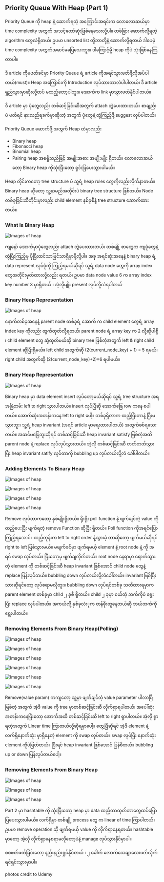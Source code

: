 ## Priority Queue With Heap (Part 1)

Priority Queue ကို heap နဲ့ ဆောက်ရတဲ့ အကြောင်းအရင်းက လောလောဆယ်မှာ time complexity အတွက် အသင့်တော်ဆုံးဖြစ်နေသေးလို့ပါ။ တစ်ခြား ဆောက်လို့ရတဲ့ algorithm တွေလဲရှိတယ်၊ ဥပမာ unsorted list တို့ဘာတို့နဲ့ ဆောက်လို့ရတယ် ဒါပေမဲ့ time complexity အတွက်အဆင်မပြေသေးဘူး။ ဒါကြောင့်မို့ heap ကိုပဲ သုံးဖြစ်နေကြတာပါ။

ဒီ article ကိုမဖတ်ခင်မှာ Priority Queue ရဲ့ article ကိုအရင်သွားဖတ်ဖို့လိုအပ်ပါတယ်(must)။ Heap အကြောင်းကို Introduction လုပ်ထားတာလဲပါပါတယ်၊ ဒီ article ရှည်သွားမှာဆိုးလို့ထပ် မထည့်တော့ပါဘူး။ အောက်က link မှာသွားဖတ်နိုင်ပါတယ်။

ဒီ article မှာ ပုံတွေလည်း တစ်ဆင့်ခြင်းဆီအတွက် attach တွဲပေးထားတယ်။ စာချည်းပဲ ဖတ်ရင် နားလည်ရခက်မှာဆိုးတဲ့ အတွက် ပုံတွေနဲ့ တွဲကြည့်ဖို့ suggest လုပ်ပါတယ်။

Priority Queue ဆောက်ဖို့ အတွက် Heap ထဲမှာလည်း
-	Binary heap
-	Fibonacci heap
-	Binomial heap
-	Pairing heap အစရှိသည်ဖြင့် အမျိုးအစား အမျိုးမျိုး ရှိတယ်။ လောလောဆယ်တော့ Binary heap ကိုသုံးပြီးတော့ ရှင်းပြပေးသွားပါမယ်။

Heap တိုင်းကတော့ tree structure ပဲ သူ့ရဲ့ heap rules တွေကိုလည်းလိုက်နာတယ်။ Binary heap ဆိုတော့ သူ့နာမည်အတိုင်းပဲ binary tree structure ဖြစ်တယ်။ Node တစ်ခုခြင်းဆီတိုင်းမှာလည်း child element နှစ်ခုစီနဲ့ tree structure ဆောက်ထားတယ်။

### What Is Binary Heap
![Images of heap](https://raw.githubusercontent.com/HlaingTinHtun/Data-Structure-Algorithm-In-Burmese-Explanations/master/medias/priority%20queue%20with%20heap%20part%201/fig%201.%20what%20is%20binary%20heap.png)

ကျနော် အောက်မှာပုံတွေလည်း attach တွဲပေးထားတယ်၊ တစ်ချို့ စာတွေက ကျပုံတွေနဲ့ တွဲပြီးကြည့်မှ ပိုပြီးထင်သာမြင်သာရှိမှာမို့လို့ပါ။ အခု အရင်ဆုံးအနေနဲ့ binary heap ရဲ့ data represent လုပ်ပုံကို ကြည့်ရမယ်ဆိုရင် သူ့ရဲ့ data node တွေကို array index တွေအတိုင်းမှတ်ထားလို့လည်း ရတယ်၊ ဥပမာ data node value 6 က array index key number 3 မှာရှိတယ် ၊ အဲ့လိုမျိုး present လုပ်လို့လဲရပါတယ်

### Binary Heap Representation
![Images of heap](https://raw.githubusercontent.com/HlaingTinHtun/Data-Structure-Algorithm-In-Burmese-Explanations/master/medias/priority%20queue%20with%20heap%20part%201/fig%202.%20binary%20heap%20representation.png)

နောက်တစ်ခုအနေနဲ့ parent node တစ်ခုရဲ့ အောက် က child element တွေရဲ့ array index key ကိုလည်း တွက်ထုတ်လို့ရတယ်၊ parent node ရဲ့ array key က 2 လို့ဆိုပါစို့ ၊ child element တွေ ဆွဲထုတ်မယ်ဆို binary tree ဖြစ်တဲ့အတွက် left &  right child element ဆိုပြီးရှိမယ်။ left child အတွက်ဆို (2(current_node_key) + 1) = 5 ရမယ်၊ right child အတွက်ဆို (2(current_node_key)+2)=6 ရပါမယ်။

### Binary Heap Representation
![Images of heap](https://raw.githubusercontent.com/HlaingTinHtun/Data-Structure-Algorithm-In-Burmese-Explanations/master/medias/priority%20queue%20with%20heap%20part%201/fig%203.%20binary%20heap%20representation.png)

Binary heap မှာ data element insert လုပ်တော့မယ်ဆိုရင် သူ့ရဲ့ tree structure အရ အမြဲတမ်း left to right သွားပါတယ်။ insert လုပ်ပြီဆို အောက်ခြေ row ကနေ စပါတယ်။ အောက်ဆုံးအတန်းကနေ left to right ပေါ့။ တစ်ခုရှိတာက ထည့်ပြီးတာနဲ့ ပြီးမသွားဘူး၊ သူ့ရဲ့ heap invariant (အရင် article မှာရေးထားပါတယ်) အတွက်စစ်ရသေးတယ်။ အဆင်မပြေဘူးဆိုရင် တစ်ဆင့်ခြင်းဆီ heap invariant satisfy ဖြစ်တဲ့အထိ parent node နဲ့ replace လုပ်လုပ်သွားတယ်။ အဲ့လို တစ်ဆင့်ခြင်းဆီ တတ်တတ်သွားပြီး heap invariant satify လုပ်တာကို bubbling up လုပ်တယ်လို့လဲ ခေါ်ပါတယ်။

### Adding Elements To Binary Heap
![Images of heap](https://raw.githubusercontent.com/HlaingTinHtun/Data-Structure-Algorithm-In-Burmese-Explanations/master/medias/priority%20queue%20with%20heap%20part%201/fig%204.1.%20adding%20elements%20to%20binary%20heap.png)

![Images of heap](https://raw.githubusercontent.com/HlaingTinHtun/Data-Structure-Algorithm-In-Burmese-Explanations/master/medias/priority%20queue%20with%20heap%20part%201/fig%204.2.%20adding%20elements%20to%20binary%20heap.png)

![Images of heap](https://raw.githubusercontent.com/HlaingTinHtun/Data-Structure-Algorithm-In-Burmese-Explanations/master/medias/priority%20queue%20with%20heap%20part%201/fig%204.3.%20adding%20elements%20to%20binary%20heap.png)

![Images of heap](https://raw.githubusercontent.com/HlaingTinHtun/Data-Structure-Algorithm-In-Burmese-Explanations/master/medias/priority%20queue%20with%20heap%20part%201/fig%204.4.%20adding%20elements%20to%20binary%20heap.png)

Remove လုပ်တာကတော့ နှစ်မျိုးရှိတယ်။ ရိုးရိုး poll function နဲ့ ဖျက်ချင်တဲ့ value ကို ထည့်ပေးပြီး ဖျက်ရတဲ့ remove
Function ဆိုပြီး ရှိတယ်။ Poll function ကိုအရင်ပြောကြည့်ရအောင်။ ထည့်တုန်းက left to right order နဲ့သွားခဲ့ တာဆိုတော့ ဖျက်မယ်ဆိုရင် right to left ဖြစ်သွားမယ်။ မဖျက်ခင်မှာ ဖျက်ရမယ့် element နဲ့ root node နဲ့ ကို အရင် swap လုပ်တယ်။ ပြီးတော့မှ ဖျက်ချလိုက်တယ်။ root node နေရာမှာ ရောက်သွားတဲ့ element ကို တစ်ဆင့်ခြင်းဆီ heap invariant ဖြစ်အောင် child node တွေနဲ့ replace ပြန်လုပ်တယ်။ bubbling down လုပ်တယ်လို့လဲခေါ်တယ်။ invariant ဖြစ်ပြီးသားဆိုရင်တော့ လုပ်စရာမလိုဘူး။ bubbling down လုပ်ရင်တစ်ခု သတိထားရမှာက parent element တစ်ခုမှာ child ၂ ခုစီ ရှိတယ်။ child ၂ ခုမှာ ငယ်တဲ့ ဘက်ကိုပဲ ရွေးပြီး replace လုပ်ပါတယ်။ အကယ်လို့ နှစ်ခုလံးုက တန်ဖိုးတူနေတယ်ဆို ဘယ်ဘက်ကို ရွေးပါတယ်။

### Removing Elements From Binary Heap(Polling)
![Images of heap](https://raw.githubusercontent.com/HlaingTinHtun/Data-Structure-Algorithm-In-Burmese-Explanations/master/medias/priority%20queue%20with%20heap%20part%201/fig%205.1%20polling%20elements%20from%20binary%20heap.png)

![Images of heap](https://raw.githubusercontent.com/HlaingTinHtun/Data-Structure-Algorithm-In-Burmese-Explanations/master/medias/priority%20queue%20with%20heap%20part%201/fig%205.2%20polling%20elements%20from%20binary%20heap.png)

![Images of heap](https://raw.githubusercontent.com/HlaingTinHtun/Data-Structure-Algorithm-In-Burmese-Explanations/master/medias/priority%20queue%20with%20heap%20part%201/fig%205.3%20polling%20elements%20from%20binary%20heap.png)

![Images of heap](https://raw.githubusercontent.com/HlaingTinHtun/Data-Structure-Algorithm-In-Burmese-Explanations/master/medias/priority%20queue%20with%20heap%20part%201/fig%205.4%20polling%20elements%20from%20binary%20heap.png)

![Images of heap](https://raw.githubusercontent.com/HlaingTinHtun/Data-Structure-Algorithm-In-Burmese-Explanations/master/medias/priority%20queue%20with%20heap%20part%201/fig%205.5%20polling%20elements%20from%20binary%20heap.png)

![Images of heap](https://raw.githubusercontent.com/HlaingTinHtun/Data-Structure-Algorithm-In-Burmese-Explanations/master/medias/priority%20queue%20with%20heap%20part%201/fig%205.6%20polling%20elements%20from%20binary%20heap.png)

Remove(value param) ကကျတော့ သူ့မှာ ဖျက်ချင်တဲ့ value parameter ပါလာပြီဖြစ်တဲ့ အတွက် အဲ့ဒီ value ကို tree မှာတစ်ဆင့်ခြင်းဆီ လိုက်ရှာရပါတယ်၊ အပေါ်ဆုံးအတန်းကနေပြီးတော့ အောက်အထိ တစ်ဆင့်ခြင်းဆီ left to right ရှာပါတယ်။ အဲ့လို ရှာရတဲ့အတွက် Linear time ကြာတယ်လို့ဆိုရမှာပေါ့။ တွေ့ပြီဆိုရင် အဲ့ဒီ element နဲ့ လက်ရှိနောက်ဆုံး မှာရှိနေတဲ့ element ကို swap လုပ်တယ်။ swap လုပ်ပြီး နောက်ဆုံး element ကိုပဲဖြတ်တယ်။ ပြီးရင် heap invariant ဖြစ်အောင် ပြန်စီတယ်။ bubbling up or down ပြန်လုပ်တယ်ပေါ့။

### Removing Elements From Binary Heap
![Images of heap](https://raw.githubusercontent.com/HlaingTinHtun/Data-Structure-Algorithm-In-Burmese-Explanations/master/medias/priority%20queue%20with%20heap%20part%201/fig%206.1%20removing%20elements%20from%20binary%20heap%20with%20value%20parameter.png)

![Images of heap](https://raw.githubusercontent.com/HlaingTinHtun/Data-Structure-Algorithm-In-Burmese-Explanations/master/medias/priority%20queue%20with%20heap%20part%201/fig%206.2%20removing%20elements%20from%20binary%20heap%20with%20value%20parameter.png)

![Images of heap](https://raw.githubusercontent.com/HlaingTinHtun/Data-Structure-Algorithm-In-Burmese-Explanations/master/medias/priority%20queue%20with%20heap%20part%201/fig%206.3%20removing%20elements%20from%20binary%20heap%20with%20value%20parameter.png)

Part 2 မှာ hashtable ကို သုံးပြီးတော့ heap မှာ data ထည့်တာထုတ်တာတွေထပ်ပြောပြပေးသွားပါမယ်။ လက်ရှိမှာ တစ်ချို့ process တွေ က linear of time ကြာပါတယ်။ ဥပမာ remove operation ဆို ဖျက်ရမယ့် value ကို လိုက်ရှာနေရတယ်။ hashtable မှာတော့ အဲ့လို လိုက်ရှာနေစရာမလိုတော့ပဲနဲ့ manage လုပ်သွားနိုင်မှာပါ။

စစဖတ်ဖတ်ခြင်းတော့ နည်းနည်းရှုပ်နိုင်တယ် ၊ ၂ ခေါက် လောက်သေချာလေးဖတ်လိုက်ရင်ရှင်းသွားမှာပါ။

photos credit to Udemy
